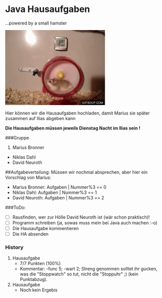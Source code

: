 # Java Hausaufgaben
...powered by a small hamster

![small hamster](smha.gif)

Hier können wir die Hausaufgaben hochladen, damit 
Marius sie später zusammen auf Ilias abgeben kann

__Die Hausaufgaben müssen jeweils Dienstag Nacht im Ilias sein !__

###Gruppe

1. Marius Bronner
* Niklas Dahl
* David Neuroth

##Aufgabeverteilung:
Müssen wir nochmal absprechen, aber hier ein Vorschlag von Marius:   
* Marius Bronner: Aufgaben | Nummer%3 == 0   
* Niklas Dahl: Aufgaben | Nummer%3 == 1   
* David Neuroth: Aufgaben | Nummer%3 == 2    

###ToDo:
- [ ] Rausfinden, wer zur Hölle David Neuroth ist (wär schon praktisch)!
- [ ] Programm schreiben (ja, sowas muss mein bei Java auch machen :-o)
- [ ] Die Hausaufgabe kommentieren
- [ ] Die HA absenden

### History
1. Hausaufgabe
	* 7/7 Punkten (100%)
	* Kommentar: -func 5; -wart 2; Streng genommen solltet ihr gucken, was die "Stoppwatch" so tut, nicht die "Stoppuhr" ;) (kein Punktabzug).
2. Hausaufgabe
	* Noch kein Ergebis
